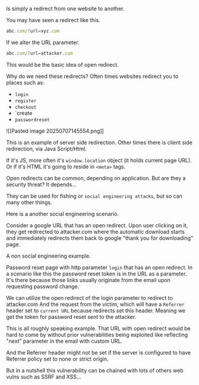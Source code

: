 Is simply a redirect from one website to another.

You may have seen a redirect like this.
```js
abc.com/?url=xyz.com
```

If we alter the URL parameter.
```js
abc.com/?url=attacker.com
```
This would be the basic idea of open redirect.


Why do we need these redirects?
Often times websites redirect you to places such as:
- `login`
- `register`
- `checkout`
- `create
- `passwordreset`

![[Pasted image 20250707145554.png]]

This is an example of server side redirection.
Other times there is client side redirection, via Java Script/Html.

If it's JS, more often it's `window.location` object (it holds current page URL).
Or if it's HTML it's going to reside in `<meta>` tags.

Open redirects can be common, depending on application.
But are they a security threat?
It depends...

They can be used for fishing or `social engineering attacks`, but so can many other things.

Here is a another social engineering  scenario.

Consider a google URL that has an open redirect.
Upon user clicking on it, they get redirected to attacker.com where the automatic download starts and immediately redirects them back to google "thank you for downloading" page.


A non social engineering example.

Password reset page with http parameter `login` that has an open redirect.
In a scenario like this the password reset token is in the URL as a parameter.
It's there because those links usually originate from the email upon requesting password change.

We can utilize the open redirect of the login parameter to redirect to attacker.com
And the request from the victim, which will have a `Referrer` header set to `current URL`  because redirects set this header.
Meaning we get the token for password reset sent to the attacker.

This is all roughly speaking example.
That URL with open redirect would be hard to come by without prior vulnerabilities being exploited like reflecting "next" parameter in the email with custom URL.

And the Referrer header might not be set if the server is configured to have Referrer policy set to none or strict origin.

But in a nutshell this vulnerability can be chained with lots of others web vulns such as SSRF and XSS...